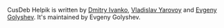 CusDeb Helpik is written by [Dmitry Ivanko](https://github.com/Themanwhosmellslikesugar), [Vladislav Yarovoy](https://github.com/IrovoyVlad) and [Evgeny Golyshev](https://github.com/eugulixes). It's maintained by Evgeny Golyshev.
